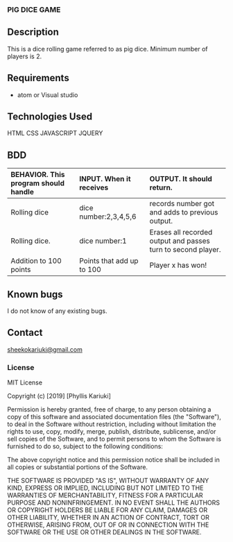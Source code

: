### PIG DICE GAME

## Description

This is a dice rolling game referred to as pig dice. Minimum number of players is 2.

## Requirements

* atom or Visual studio


## Technologies Used
HTML
CSS
JAVASCRIPT
JQUERY


## BDD
| BEHAVIOR. This program should handle    | INPUT. When it receives    |  OUTPUT. It should return. |
| :------------- | :------------- | :--------------- |
| Rolling dice     | dice number:2,3,4,5,6    |records number got and adds to previous output.|
| Rolling dice.| dice number:1  |Erases all recorded output and passes turn to second player.|
| Addition to 100 points| Points that add up to 100|  Player x has won!|


## Known bugs
I do not know of any existing bugs.


## Contact
sheekokariuki@gmail.com

### License

MIT License

Copyright (c) [2019] [Phyllis Kariuki]

Permission is hereby granted, free of charge, to any person obtaining a copy
of this software and associated documentation files (the "Software"), to deal
in the Software without restriction, including without limitation the rights
to use, copy, modify, merge, publish, distribute, sublicense, and/or sell
copies of the Software, and to permit persons to whom the Software is
furnished to do so, subject to the following conditions:

The above copyright notice and this permission notice shall be included in all
copies or substantial portions of the Software.

THE SOFTWARE IS PROVIDED "AS IS", WITHOUT WARRANTY OF ANY KIND, EXPRESS OR
IMPLIED, INCLUDING BUT NOT LIMITED TO THE WARRANTIES OF MERCHANTABILITY,
FITNESS FOR A PARTICULAR PURPOSE AND NONINFRINGEMENT. IN NO EVENT SHALL THE
AUTHORS OR COPYRIGHT HOLDERS BE LIABLE FOR ANY CLAIM, DAMAGES OR OTHER
LIABILITY, WHETHER IN AN ACTION OF CONTRACT, TORT OR OTHERWISE, ARISING FROM,
OUT OF OR IN CONNECTION WITH THE SOFTWARE OR THE USE OR OTHER DEALINGS IN THE
SOFTWARE.

